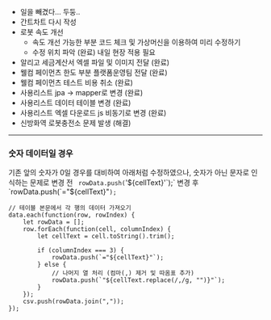 - 일을 빼겼다... 두둥..
- 간트차트 다시 작성
- 로봇 속도 개선
	- 속도 개선 가능한 부분 코드 체크 및 가상머신을 이용하여 미리 수정하기
	- 수정 위치 파악 (완료) 내일 현장 적용 필요
- 알리고 세금계산서 엑셀 파일 및 이미지 전달 (완료)
- 웰컴 페이먼츠 한도 부분 플랫폼운영팀 전달 (완료)
- 웰컴 페이먼츠 테스트 비용 취소 (완료)
- 사용리스트 jpa -> mapper로 변경 (완료)
- 사용리스트 데이터 테이블 변경 (완료)
- 사용리스트 엑셀 다운로드 js 비동기로 변경 (완료)
- 신방화역 로봇충전소 문제 발생 (해결)



----
### 숫자 데이터일 경우 

기존 앞의 숫자가 0일 경우를 대비하여  아래처럼 수정하였으나, 숫자가 아닌 문자로 인식하는 문제로 
변경 전
` rowData.push(`'${cellText}'`);`
변경 후
`rowData.push(`="${cellText}"`);`


```
// 테이블 본문에서 각 행의 데이터 가져오기  
data.each(function(row, rowIndex) {  
    let rowData = [];  
    row.forEach(function(cell, columnIndex) {  
        let cellText = cell.toString().trim();  
  
        if (columnIndex === 3) {  
            rowData.push(`="${cellText}"`);  
        } else {  
            // 나머지 열 처리 (컴마(,) 제거 및 따옴표 추가)  
            rowData.push(`"${cellText.replace(/,/g, "")}"`);  
        }  
    });  
    csv.push(rowData.join(","));  
});
```